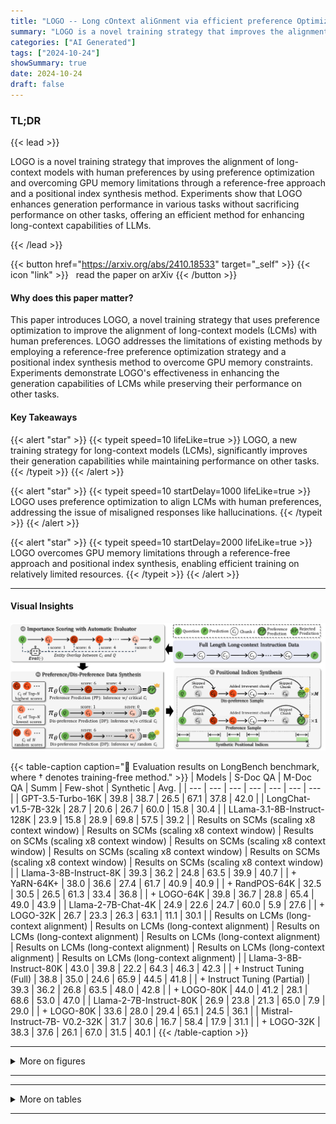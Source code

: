 ```yaml
---
title: "LOGO -- Long cOntext aliGnment via efficient preference Optimization"
summary: "LOGO is a novel training strategy that improves the alignment of long-context models with human preferences by using preference optimization and overcoming GPU memory limitations through a reference-f....."
categories: ["AI Generated"]
tags: ["2024-10-24"]
showSummary: true
date: 2024-10-24
draft: false
---
```


### TL;DR


{{< lead >}}

LOGO is a novel training strategy that improves the alignment of long-context models with human preferences by using preference optimization and overcoming GPU memory limitations through a reference-free approach and a positional index synthesis method.  Experiments show that LOGO enhances generation performance in various tasks without sacrificing performance on other tasks, offering an efficient method for enhancing long-context capabilities of LLMs.

{{< /lead >}}


{{< button href="https://arxiv.org/abs/2410.18533" target="_self" >}}
{{< icon "link" >}} &nbsp; read the paper on arXiv
{{< /button >}}

#### Why does this paper matter?
This paper introduces LOGO, a novel training strategy that uses preference optimization to improve the alignment of long-context models (LCMs) with human preferences.  LOGO addresses the limitations of existing methods by employing a reference-free preference optimization strategy and a positional index synthesis method to overcome GPU memory constraints.  Experiments demonstrate LOGO's effectiveness in enhancing the generation capabilities of LCMs while preserving their performance on other tasks.
#### Key Takeaways

{{< alert "star" >}}
{{< typeit speed=10 lifeLike=true >}} LOGO, a new training strategy for long-context models (LCMs), significantly improves their generation capabilities while maintaining performance on other tasks. {{< /typeit >}}
{{< /alert >}}

{{< alert "star" >}}
{{< typeit speed=10 startDelay=1000 lifeLike=true >}} LOGO uses preference optimization to align LCMs with human preferences, addressing the issue of misaligned responses like hallucinations. {{< /typeit >}}
{{< /alert >}}

{{< alert "star" >}}
{{< typeit speed=10 startDelay=2000 lifeLike=true >}} LOGO overcomes GPU memory limitations through a reference-free approach and positional index synthesis, enabling efficient training on relatively limited resources. {{< /typeit >}}
{{< /alert >}}

------
#### Visual Insights

![](figures/figures_5_0.png "🔼 Figure 1: (a) Performance of LCMs on real-world long-context tasks; (b) Retrieval score (long-context understanding ability) and recall score (generation ability) of LCMs on the synthetic retrieval long-context task (multi-value NIAH); (c) Long-context (pre-)training data size for each LCM.")

{{< table-caption caption="🔽 Evaluation results on LongBench benchmark, where † denotes training-free method." >}}
| Models | S-Doc QA | M-Doc QA | Summ | Few-shot | Synthetic | Avg. |
| --- | --- | --- | --- | --- | --- | --- |
| GPT-3.5-Turbo-16K | 39.8 | 38.7 | 26.5 | 67.1 | 37.8 | 42.0 |
| LongChat-v1.5-7B-32k | 28.7 | 20.6 | 26.7 | 60.0 | 15.8 | 30.4 |
| LLama-3.1-8B-Instruct-128K | 23.9 | 15.8 | 28.9 | 69.8 | 57.5 | 39.2 |
| Results on SCMs (scaling x8 context window) | Results on SCMs (scaling x8 context window) | Results on SCMs (scaling x8 context window) | Results on SCMs (scaling x8 context window) | Results on SCMs (scaling x8 context window) | Results on SCMs (scaling x8 context window) | Results on SCMs (scaling x8 context window) |
| Llama-3-8B-Instruct-8K | 39.3 | 36.2 | 24.8 | 63.5 | 39.9 | 40.7 |
| + YaRN-64K+ | 38.0 | 36.6 | 27.4 | 61.7 | 40.9 | 40.9 |
| + RandPOS-64K | 32.5 | 30.5 | 26.5 | 61.3 | 33.4 | 36.8 |
| + LOGO-64K | 39.8 | 36.7 | 28.8 | 65.4 | 49.0 | 43.9 |
| Llama-2-7B-Chat-4K | 24.9 | 22.6 | 24.7 | 60.0 | 5.9 | 27.6 |
| + LOGO-32K | 26.7 | 23.3 | 26.3 | 63.1 | 11.1 | 30.1 |
| Results on LCMs (long-context alignment) | Results on LCMs (long-context alignment) | Results on LCMs (long-context alignment) | Results on LCMs (long-context alignment) | Results on LCMs (long-context alignment) | Results on LCMs (long-context alignment) | Results on LCMs (long-context alignment) |
| Llama-3-8B-Instruct-80K | 43.0 | 39.8 | 22.2 | 64.3 | 46.3 | 42.3 |
| + Instruct Tuning (Full) | 38.8 | 35.0 | 24.6 | 65.9 | 44.5 | 41.8 |
| + Instruct Tuning (Partial) | 39.3 | 36.2 | 26.8 | 63.5 | 48.0 | 42.8 |
| + LOGO-80K | 44.0 | 41.2 | 28.1 | 68.6 | 53.0 | 47.0 |
| Llama-2-7B-Instruct-80K | 26.9 | 23.8 | 21.3 | 65.0 | 7.9 | 29.0 |
| + LOGO-80K | 33.6 | 28.0 | 29.4 | 65.1 | 24.5 | 36.1 |
| Mistral-Instruct-7B- V0.2-32K | 31.7 | 30.6 | 16.7 | 58.4 | 17.9 | 31.1 |
| + LOGO-32K | 38.3 | 37.6 | 26.1 | 67.0 | 31.5 | 40.1 |
{{< /table-caption >}}

------



<details>
<summary>More on figures
</summary>


![](figures/figures_17_0.png "🔼 Figure 1: (a) Performance of LCMs on real-world long-context tasks; (b) Retrieval score (long-context understanding ability) and recall score (generation ability) of LCMs on the synthetic retrieval long-context task (multi-value NIAH); (c) Long-context (pre-)training data size for each LCM.")

![](figures/figures_18_0.png "🔼 Figure 1: (a) Performance of LCMs on real-world long-context tasks; (b) Retrieval score (long-context understanding ability) and recall score (generation ability) of LCMs on the synthetic retrieval long-context task (multi-value NIAH); (c) Long-context (pre-)training data size for each LCM.")


</details>

------







------

<details>
<summary>More on tables
</summary>


{{< table-caption caption="🔽 Evaluation results on LongBench benchmark, where † denotes training-free method." >}}
{{< /table-caption >}}

{{< table-caption caption="🔽 Evaluation results on LongBench benchmark, where † denotes training-free method." >}}
{{< /table-caption >}}

{{< table-caption caption="🔽 Table 1: Evaluation results on LongBench benchmark, where † denotes training-free method." >}}
{{< /table-caption >}}


</details>

------

